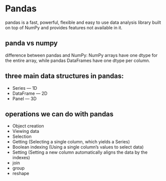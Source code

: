 # Pandas
pandas is a fast, powerful, flexible and easy to use data analysis library built on top of NumPy and provides features not available in it. 

## panda vs numpy
difference between pandas and NumPy: NumPy arrays have one dtype for the entire array, while pandas DataFrames have one dtype per column.

## three main data structures in pandas:
- Series — 1D
- DataFrame — 2D
- Panel — 3D

## operations we can do with pandas
- Object creation
- Viewing data
- Selection
- Getting (Selecting a single column, which yields a Series)
- Boolean indexing (Using a single column’s values to select data)
- Setting (Setting a new column automatically aligns the data by the indexes)
- join
- group
- reshape



